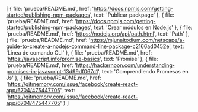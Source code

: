 [ { file: 'prueba/README.md',
    href:
     'https://docs.npmjs.com/getting-started/publishing-npm-packages',
    text: 'Publicar packpage' },
  { file: 'prueba/README.md',
    href:
     'https://docs.npmjs.com/getting-started/publishing-npm-packages',
    text: 'Crear módulos en Node.js' },
  { file: 'prueba/README.md',
    href: 'https://nodejs.org/api/path.html',
    text: 'Path' },
  { file: 'prueba/README.md',
    href:
     'https://mjunaitodium.com/netscape/a-guide-to-create-a-nodejs-command-line-package-c2166ad0452e',
    text: 'Linea de comando CLI' },
  { file: 'prueba/README.md',
    href: 'https://javascript.info/promise-basics',
    text: 'Promise' },
  { file: 'prueba/README.md',
    href:
     'https://hackernoon.com/understanding-promises-in-javascript-13d99df067c1',
    text: 'Comprendiendo Promesas en Js' },
  { file: 'prueba/README.md',
    href:
     'https://gitmemory.com/issue/facebook/create-react-app/6704/475447705',
    text:
     'https://gitmemory.com/issue/facebook/create-react-app/6704/475447705' } ]
     